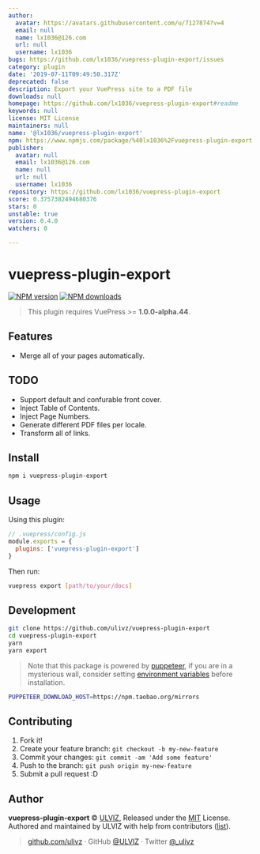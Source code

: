```yaml
---
author:
  avatar: https://avatars.githubusercontent.com/u/7127874?v=4
  email: null
  name: lx1036@126.com
  url: null
  username: lx1036
bugs: https://github.com/lx1036/vuepress-plugin-export/issues
category: plugin
date: '2019-07-11T09:49:50.317Z'
deprecated: false
description: Export your VuePress site to a PDF file
downloads: null
homepage: https://github.com/lx1036/vuepress-plugin-export#readme
keywords: null
license: MIT License
maintainers: null
name: '@lx1036/vuepress-plugin-export'
npm: https://www.npmjs.com/package/%40lx1036%2Fvuepress-plugin-export
publisher:
  avatar: null
  email: lx1036@126.com
  name: null
  url: null
  username: lx1036
repository: https://github.com/lx1036/vuepress-plugin-export
score: 0.3757382494680376
stars: 0
unstable: true
version: 0.4.0
watchers: 0

---
```


# vuepress-plugin-export

[![NPM version](https://badgen.net/npm/v/vuepress-plugin-export)](https://npmjs.com/package/vuepress-plugin-export) [![NPM downloads](https://badgen.net/npm/dm/vuepress-plugin-export)](https://npmjs.com/package/vuepress-plugin-export)

> This plugin requires VuePress >= **1.0.0-alpha.44**.

## Features

- Merge all of your pages automatically.

## TODO

- Support default and confurable front cover.
- Inject Table of Contents.
- Inject Page Numbers.
- Generate different PDF files per locale.
- Transform all of links.

## Install

```bash
npm i vuepress-plugin-export
```

## Usage

Using this plugin:

```javascript
// .vuepress/config.js
module.exports = {
  plugins: ['vuepress-plugin-export']
}
```

Then run:

```bash
vuepress export [path/to/your/docs]
```

## Development

```bash
git clone https://github.com/ulivz/vuepress-plugin-export
cd vuepress-plugin-export
yarn
yarn export
```

> Note that this package is powered by [puppeteer](https://github.com/GoogleChrome/puppeteer), if you are in a mysterious wall, consider setting [environment variables](https://github.com/GoogleChrome/puppeteer/blob/v1.11.0/docs/api.md#environment-variables) before installation.

```bash
PUPPETEER_DOWNLOAD_HOST=https://npm.taobao.org/mirrors
```

## Contributing

1. Fork it!
2. Create your feature branch: `git checkout -b my-new-feature`
3. Commit your changes: `git commit -am 'Add some feature'`
4. Push to the branch: `git push origin my-new-feature`
5. Submit a pull request :D


## Author

**vuepress-plugin-export** © [ULVIZ](https://github.com/ulivz), Released under the [MIT](./LICENSE) License.<br>
Authored and maintained by ULVIZ with help from contributors ([list](https://github.com/ulivz/vuepress-plugin-export/contributors)).

> [github.com/ulivz](https://github.com/ulivz) · GitHub [@ULVIZ](https://github.com/ulivz) · Twitter [@_ulivz](https://twitter.com/_ulivz)
